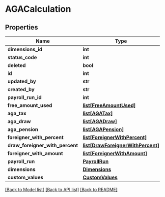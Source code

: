 # AGACalculation

## Properties
Name | Type | Description | Notes
------------ | ------------- | ------------- | -------------
**dimensions_id** | **int** |  | [optional] 
**status_code** | **int** |  | [optional] 
**deleted** | **bool** |  | [optional] 
**id** | **int** |  | [optional] 
**updated_by** | **str** |  | [optional] 
**created_by** | **str** |  | [optional] 
**payroll_run_id** | **int** |  | [optional] 
**free_amount_used** | [**list[FreeAmountUsed]**](FreeAmountUsed.md) |  | [optional] 
**aga_tax** | [**list[AGATax]**](AGATax.md) |  | [optional] 
**aga_draw** | [**list[AGADraw]**](AGADraw.md) |  | [optional] 
**aga_pension** | [**list[AGAPension]**](AGAPension.md) |  | [optional] 
**foreigner_with_percent** | [**list[ForeignerWithPercent]**](ForeignerWithPercent.md) |  | [optional] 
**draw_foreigner_with_percent** | [**list[DrawForeignerWithPercent]**](DrawForeignerWithPercent.md) |  | [optional] 
**foreigner_with_amount** | [**list[ForeignerWithAmount]**](ForeignerWithAmount.md) |  | [optional] 
**payroll_run** | [**PayrollRun**](PayrollRun.md) |  | [optional] 
**dimensions** | [**Dimensions**](Dimensions.md) |  | [optional] 
**custom_values** | [**CustomValues**](CustomValues.md) |  | [optional] 

[[Back to Model list]](../README.md#documentation-for-models) [[Back to API list]](../README.md#documentation-for-api-endpoints) [[Back to README]](../README.md)

